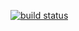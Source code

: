 [![build status](https://gitlab.com/ralt/laap/badges/gitlab-ci/build.svg)](https://gitlab.com/ralt/laap/commits/gitlab-ci)
